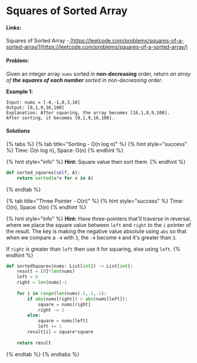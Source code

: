 # Squares of Sorted Array

#### Links:

Squares of Sorted Array -[ ](https://leetcode.com/problems/maximum-subarray/)[https://leetcode.com/problems/squares-of-a-sorted-array/](https://leetcode.com/problems/squares-of-a-sorted-array/)

#### Problem:

Given an integer array `nums` sorted in **non-decreasing** order, return _an array of **the squares of each number** sorted in non-decreasing order_.

**Example 1:**

```
Input: nums = [-4,-1,0,3,10]
Output: [0,1,9,16,100]
Explanation: After squaring, the array becomes [16,1,0,9,100].
After sorting, it becomes [0,1,9,16,100].
```

#### Solutions

{% tabs %}
{% tab title="Sorting - O(n log n)" %}
{% hint style="success" %}
Time: O(n log n), Space: O(n)
{% endhint %}

{% hint style="info" %}
**Hint:** Square value then sort them.
{% endhint %}

```python
def sorted_squares(self, A):
    return sorted(x*x for x in A)
```
{% endtab %}

{% tab title="Three Pointer - O(n)" %}
{% hint style="success" %}
Time: O(n), Space: O(n)
{% endhint %}

{% hint style="info" %}
**Hint:** Have three-pointers that'll traverse in reversal, where we place the square value between `left` and `right` to the `i` pointer of the result. The key is making the negative value absolute using `abs` so that when we compare a `-4` with `3`, the `-4` become `4` and it's greater than `3`.&#x20;

If `right` is greater than `left` then use it for squaring, else using `left`.&#x20;
{% endhint %}

```python
def sortedSquares(nums: List[int]) -> List[int]:
    result = [0]*len(nums)
    left = 0
    right = len(nums)-1
    
    for i in range(len(nums)-1,-1,-1):
        if abs(nums[right]) > abs(nums[left]):
            square = nums[right]
            right -= 1
        else:
            square = nums[left]
            left += 1
        result[i] = square*square
        
    return result
```
{% endtab %}
{% endtabs %}

